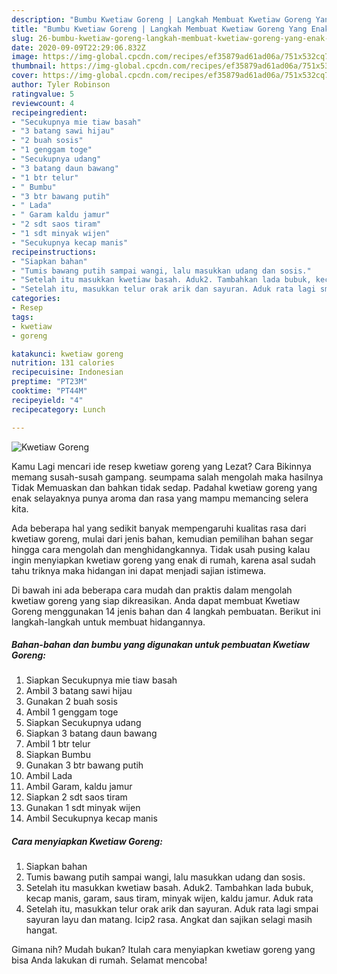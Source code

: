 ```yaml
---
description: "Bumbu Kwetiaw Goreng | Langkah Membuat Kwetiaw Goreng Yang Enak Dan Mudah"
title: "Bumbu Kwetiaw Goreng | Langkah Membuat Kwetiaw Goreng Yang Enak Dan Mudah"
slug: 26-bumbu-kwetiaw-goreng-langkah-membuat-kwetiaw-goreng-yang-enak-dan-mudah
date: 2020-09-09T22:29:06.832Z
image: https://img-global.cpcdn.com/recipes/ef35879ad61ad06a/751x532cq70/kwetiaw-goreng-foto-resep-utama.jpg
thumbnail: https://img-global.cpcdn.com/recipes/ef35879ad61ad06a/751x532cq70/kwetiaw-goreng-foto-resep-utama.jpg
cover: https://img-global.cpcdn.com/recipes/ef35879ad61ad06a/751x532cq70/kwetiaw-goreng-foto-resep-utama.jpg
author: Tyler Robinson
ratingvalue: 5
reviewcount: 4
recipeingredient:
- "Secukupnya mie tiaw basah"
- "3 batang sawi hijau"
- "2 buah sosis"
- "1 genggam toge"
- "Secukupnya udang"
- "3 batang daun bawang"
- "1 btr telur"
- " Bumbu"
- "3 btr bawang putih"
- " Lada"
- " Garam kaldu jamur"
- "2 sdt saos tiram"
- "1 sdt minyak wijen"
- "Secukupnya kecap manis"
recipeinstructions:
- "Siapkan bahan"
- "Tumis bawang putih sampai wangi, lalu masukkan udang dan sosis."
- "Setelah itu masukkan kwetiaw basah. Aduk2. Tambahkan lada bubuk, kecap manis, garam, saus tiram, minyak wijen, kaldu jamur. Aduk rata"
- "Setelah itu, masukkan telur orak arik dan sayuran. Aduk rata lagi smpai sayuran layu dan matang. Icip2 rasa. Angkat dan sajikan selagi masih hangat."
categories:
- Resep
tags:
- kwetiaw
- goreng

katakunci: kwetiaw goreng 
nutrition: 131 calories
recipecuisine: Indonesian
preptime: "PT23M"
cooktime: "PT44M"
recipeyield: "4"
recipecategory: Lunch

---
```



![Kwetiaw Goreng](https://img-global.cpcdn.com/recipes/ef35879ad61ad06a/751x532cq70/kwetiaw-goreng-foto-resep-utama.jpg)

Kamu Lagi mencari ide resep kwetiaw goreng yang Lezat? Cara Bikinnya memang susah-susah gampang. seumpama salah mengolah maka hasilnya Tidak Memuaskan dan bahkan tidak sedap. Padahal kwetiaw goreng yang enak selayaknya punya aroma dan rasa yang mampu memancing selera kita.



Ada beberapa hal yang sedikit banyak mempengaruhi kualitas rasa dari kwetiaw goreng, mulai dari jenis bahan, kemudian pemilihan bahan segar hingga cara mengolah dan menghidangkannya. Tidak usah pusing kalau ingin menyiapkan kwetiaw goreng yang enak di rumah, karena asal sudah tahu triknya maka hidangan ini dapat menjadi sajian istimewa.


Di bawah ini ada beberapa cara mudah dan praktis dalam mengolah kwetiaw goreng yang siap dikreasikan. Anda dapat membuat Kwetiaw Goreng menggunakan 14 jenis bahan dan 4 langkah pembuatan. Berikut ini langkah-langkah untuk membuat hidangannya.

<!--inarticleads1-->

##### Bahan-bahan dan bumbu yang digunakan untuk pembuatan Kwetiaw Goreng:

1. Siapkan Secukupnya mie tiaw basah
1. Ambil 3 batang sawi hijau
1. Gunakan 2 buah sosis
1. Ambil 1 genggam toge
1. Siapkan Secukupnya udang
1. Siapkan 3 batang daun bawang
1. Ambil 1 btr telur
1. Siapkan  Bumbu
1. Gunakan 3 btr bawang putih
1. Ambil  Lada
1. Ambil  Garam, kaldu jamur
1. Siapkan 2 sdt saos tiram
1. Gunakan 1 sdt minyak wijen
1. Ambil Secukupnya kecap manis




<!--inarticleads2-->

##### Cara menyiapkan Kwetiaw Goreng:

1. Siapkan bahan
1. Tumis bawang putih sampai wangi, lalu masukkan udang dan sosis.
1. Setelah itu masukkan kwetiaw basah. Aduk2. Tambahkan lada bubuk, kecap manis, garam, saus tiram, minyak wijen, kaldu jamur. Aduk rata
1. Setelah itu, masukkan telur orak arik dan sayuran. Aduk rata lagi smpai sayuran layu dan matang. Icip2 rasa. Angkat dan sajikan selagi masih hangat.




Gimana nih? Mudah bukan? Itulah cara menyiapkan kwetiaw goreng yang bisa Anda lakukan di rumah. Selamat mencoba!
